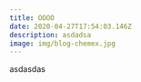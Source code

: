 ```yaml
---
title: OOOO
date: 2020-04-27T17:54:03.146Z
description: asdadsa
image: img/blog-chemex.jpg
---
```

asdasdas